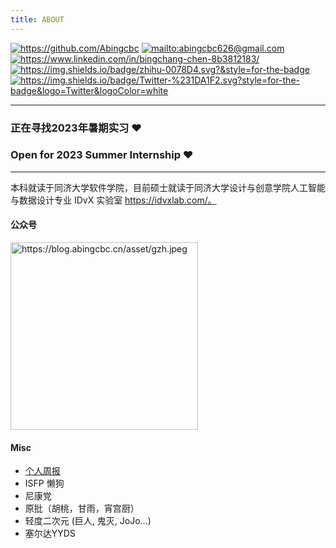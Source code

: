 ```yaml
---
title: ABOUT
---
```

[<img class="not-scale" src="https://img.shields.io/badge/github-%23121011.svg?style=for-the-badge&amp;logo=github&amp;logoColor=white" alt="https://github.com/Abingcbc" style="display:inline">](https://github.com/Abingcbc) [<img class="not-scale" src="https://img.shields.io/badge/Gmail-D14836?style=for-the-badge&amp;logo=gmail&amp;logoColor=white" alt="mailto:abingcbc626@gmail.com" style="display:inline">](mailto:abingcbc626@gmail.com) [<img class="not-scale" src="https://img.shields.io/badge/linkedin-%230077B5.svg?style=for-the-badge&amp;logo=linkedin&amp;logoColor=white" alt="https://www.linkedin.com/in/bingchang-chen-8b3812183/" style="display:inline">](https://www.linkedin.com/in/bingchang-chen-8b3812183/) [<img class="not-scale" src="https://img.shields.io/badge/zhihu-0078D4.svg?&style=for-the-badge" alt="https://img.shields.io/badge/zhihu-0078D4.svg?&style=for-the-badge" style="display:inline">](https://www.zhihu.com/people/llll-48-29) [<img  class="not-scale" src="https://img.shields.io/badge/Twitter-%231DA1F2.svg?style=for-the-badge&logo=Twitter&logoColor=white" alt="https://img.shields.io/badge/Twitter-%231DA1F2.svg?style=for-the-badge&logo=Twitter&logoColor=white" style="display:inline">](https://twitter.com/abingcbc)
<hr>

### 正在寻找2023年暑期实习 ❤️
### Open for 2023 Summer Internship ❤️

<hr>

本科就读于同济大学软件学院，目前硕士就读于同济大学设计与创意学院人工智能与数据设计专业 IDvX 实验室 https://idvxlab.com/。

#### 公众号

<img src="https://blog.abingcbc.cn/asset/gzh.jpeg" alt="https://blog.abingcbc.cn/asset/gzh.jpeg" style="width:300px;margin:0 auto">

#### Misc

- [个人周报](https://blog.abingcbc.cn/weekly/)
- ISFP 懒狗
- 尼康党
- 原批（胡桃，甘雨，宵宫厨）
- 轻度二次元 (巨人, 鬼灭, JoJo...)
- 塞尔达YYDS

